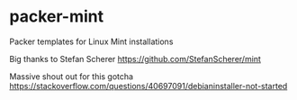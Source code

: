# packer-mint
Packer templates for Linux Mint installations

Big thanks to Stefan Scherer
https://github.com/StefanScherer/mint

Massive shout out for this gotcha
https://stackoverflow.com/questions/40697091/debianinstaller-not-started

